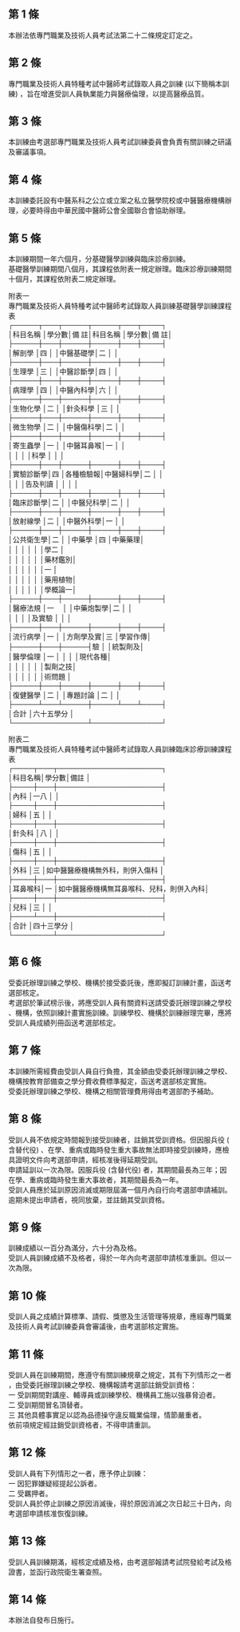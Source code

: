 第 1 條
-------
本辦法依專門職業及技術人員考試法第二十二條規定訂定之。

第 2 條
-------
專門職業及技術人員特種考試中醫師考試錄取人員之訓練 (以下簡稱本訓  
練) ，旨在增進受訓人員執業能力與醫療倫理，以提高醫療品質。

第 3 條
-------
本訓練由考選部專門職業及技術人員考試訓練委員會負責有關訓練之研議  
及審議事項。

第 4 條
-------
本訓練委託設有中醫系科之公立或立案之私立醫學院校或中醫醫療機構辦  
理，必要時得由中華民國中醫師公會全國聯合會協助辦理。

第 5 條
-------
本訓練期間一年六個月，分基礎醫學訓練與臨床診療訓練。  
基礎醫學訓練期間八個月，其課程依附表一規定辦理。臨床診療訓練期間  
十個月，其課程依附表二規定辦理。  
  
附表一  
專門職業及技術人員特種考試中醫師考試錄取人員訓練基礎醫學訓練課程  
表  
┌─────┬───┬─────┬─────┬───┬────┐  
│科目名稱  │學分數│備      註│科目名稱  │學分數│備    註│  
├─────┼───┼─────┼─────┼───┼────┤  
│解剖學    │四    │          │中醫基礎學│二    │        │  
├─────┼───┼─────┼─────┼───┼────┤  
│生理學    │三    │          │中醫診斷學│四    │        │  
├─────┼───┼─────┼─────┼───┼────┤  
│病理學    │四    │          │中醫內科學│六    │        │  
├─────┼───┼─────┼─────┼───┼────┤  
│生物化學  │二    │          │針灸科學  │三    │        │  
├─────┼───┼─────┼─────┼───┼────┤  
│微生物學  │二    │          │中醫傷科學│二    │        │  
├─────┼───┼─────┼─────┼───┼────┤  
│寄生蟲學  │一    │          │中醫耳鼻喉│一    │        │  
│          │      │          │科學      │      │        │  
├─────┼───┼─────┼─────┼───┼────┤  
│實驗診斷學│四    │各種檢驗報│中醫婦科學│二    │        │  
│          │      │告及判讀  │          │      │        │  
├─────┼───┼─────┼─────┼───┼────┤  
│臨床診斷學│二    │          │中醫兒科學│二    │        │  
├─────┼───┼─────┼─────┼───┼────┤  
│放射線學  │二    │          │中醫外科學│一    │        │  
├─────┼───┼─────┼─────┼───┼────┤  
│公共衛生學│二    │          │中藥學    │四    │中藥藥理│  
│          │      │          │          │      │學二    │  
│          │      │          │          │      │藥材鑑別│  
│          │      │          │          │      │一      │  
│          │      │          │          │      │藥用植物│  
│          │      │          │          │      │學概論一│  
├─────┼───┼─────┼─────┼───┼────┤  
│醫療法規  │一　  │          │中藥炮製學│二    │        │  
│          │      │          │及實驗    │      │        │  
├─────┼───┼─────┼─────┼───┼────┤  
│流行病學  │一    │          │方劑學及實│三    │學習作傳│  
├─────┼───┼─────┤驗        │      │統製劑及│  
│醫學倫理  │一    │          │          │      │現代各種│  
│          │      │          │          │      │製劑之技│  
│          │      │          │          │      │術問題  │  
├─────┼───┼─────┼─────┼───┼────┤  
│復健醫學  │二    │          │專題討論  │二    │        │  
├─────┴───┴─────┼─────┴───┴────┤  
│合計                          │六十五學分                  │  
└───────────────┴──────────────┘  
  
附表二  
專門職業及技術人員特種考試中醫師考試錄取人員訓練臨床診療訓練課程  
表  
┌────┬───┬─────────────────────┐  
│科目名稱│學分數│備註                                      │  
├────┼───┼─────────────────────┤  
│內科    │一八  │                                          │  
├────┼───┼─────────────────────┤  
│婦科    │五    │                                          │  
├────┼───┼─────────────────────┤  
│針灸科  │八    │                                          │  
├────┼───┼─────────────────────┤  
│傷科    │五    │                                          │  
├────┼───┼─────────────────────┤  
│外科    │三    │如中醫醫療機構無外科，則併入傷科          │  
├────┼───┼─────────────────────┤  
│耳鼻喉科│一    │如中醫醫療機構無耳鼻喉科、兒科，則併入內科│  
├────┼───┼─────────────────────┤  
│兒科    │三    │                                          │  
├────┴───┼─────────────────────┤  
│合計            │四十三學分                                │  
└────────┴─────────────────────┘

第 6 條
-------
受委託辦理訓練之學校、機構於接受委託後，應即擬訂訓練計畫，函送考  
選部核定。  
考選部於筆試榜示後，將應受訓人員有關資料送請受委託辦理訓練之學校  
、機構，依照訓練計畫實施訓練。訓練學校、機構於訓練辦理完畢，應將  
受訓人員成績列冊函送考選部核定。

第 7 條
-------
本訓練所需經費由受訓人員自行負擔，其金額由受委託辦理訓練之學校、  
機構按教育部備查之學分費收費標準擬定，函送考選部核定實施。  
受委託辦理訓練之學校、機構之相關管理費用得由考選部酌予補助。

第 8 條
-------
受訓人員不依規定時間報到接受訓練者，註銷其受訓資格。但因服兵役 (  
含替代役) 、在學、重病或臨時發生重大事故無法即時接受訓練時，應檢  
具證明文件向考選部申請，經核准後得延期受訓。  
申請延訓以一次為限。因服兵役 (含替代役) 者，其期間最長為三年；因  
在學、重病或臨時發生重大事故者，其期間最長為一年。  
受訓人員應於延訓原因消滅或期限屆滿一個月內自行向考選部申請補訓。  
逾期未提出申請者，視同放棄，並註銷其受訓資格。

第 9 條
-------
訓練成績以一百分為滿分，六十分為及格。  
受訓人員訓練成績不及格者，得於一年內向考選部申請核准重訓。但以一  
次為限。

第 10 條
--------
受訓人員之成績計算標準、請假、獎懲及生活管理等規章，應經專門職業  
及技術人員考試訓練委員會審議後，由考選部核定實施。

第 11 條
--------
受訓人員在訓練期間，應遵守有關訓練規章之規定，其有下列情形之一者  
，由受委託辦理訓練之學校、機構報請考選部註銷受訓資格：  
一  受訓期間對講座、輔導員或訓練學校、機構員工施以強暴脅迫者。  
二  受訓期間冒名頂替者。  
三  其他具體事實足以認為品德操守違反職業倫理，情節嚴重者。  
依前項規定經註銷受訓資格者，不得申請重訓。

第 12 條
--------
受訓人員有下列情形之一者，應予停止訓練：  
一  因犯罪嫌疑經提起公訴者。  
二  受羈押者。  
受訓人員於停止訓練之原因消滅後，得於原因消滅之次日起三十日內，向  
考選部申請核准恢復訓練。

第 13 條
--------
受訓人員訓練期滿，經核定成績及格，由考選部報請考試院發給考試及格  
證書，並函行政院衛生署查照。

第 14 條
--------
本辦法自發布日施行。

